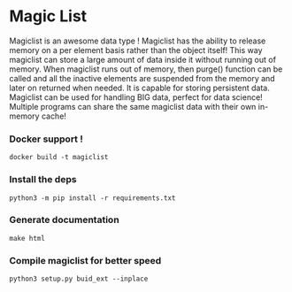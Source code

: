 # Magic List
Magiclist is an awesome data type ! Magiclist has the ability to release
memory on a per element basis rather than the object itself! This way magiclist
can store a large amount of data inside it without running out of memory. When
magiclist runs out of memory, then purge() function can be called and all the
inactive elements are suspended from the memory and later on returned when needed.
It is capable for storing persistent data. Magiclist can be used for handling
BIG data, perfect for data science! Multiple programs can share the same magiclist
data with their own in-memory cache!

### Docker support !
```docker build -t magiclist```

### Install the deps
```python3 -m pip install -r requirements.txt```

### Generate documentation
```make html```

### Compile magiclist for better speed
```python3 setup.py buid_ext --inplace```
